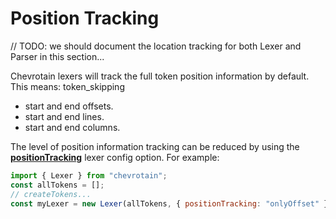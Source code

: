 # Position Tracking

// TODO: we should document the location tracking for both Lexer and Parser in this section...

Chevrotain lexers will track the full token position information by default.
This means:
token_skipping

- start and end offsets.
- start and end lines.
- start and end columns.

The level of position information tracking can be reduced by using the [**positionTracking**](https://chevrotain.io/documentation/11_0_2/interfaces/ILexerConfig.html#positionTracking) lexer config option.
For example:

```javascript
import { Lexer } from "chevrotain";
const allTokens = [];
// createTokens...
const myLexer = new Lexer(allTokens, { positionTracking: "onlyOffset" });
```

